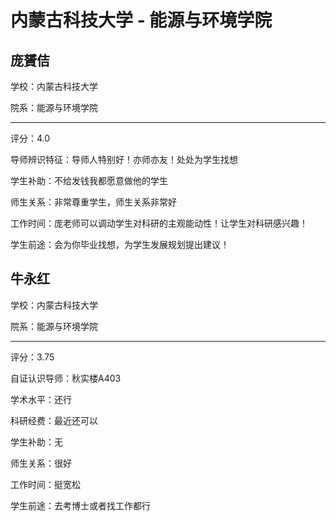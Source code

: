 # 内蒙古科技大学 - 能源与环境学院

## 庞贇佶

学校：内蒙古科技大学

院系：能源与环境学院

* * *

评分：4.0

导师辨识特征：导师人特别好！亦师亦友！处处为学生找想

学生补助：不给发钱我都愿意做他的学生

师生关系：非常尊重学生，师生关系非常好

工作时间：庞老师可以调动学生对科研的主观能动性！让学生对科研感兴趣！

学生前途：会为你毕业找想，为学生发展规划提出建议！

## 牛永红

学校：内蒙古科技大学

院系：能源与环境学院

* * *

评分：3.75

自证认识导师：秋实楼A403

学术水平：还行

科研经费：最近还可以

学生补助：无

师生关系：很好

工作时间：挺宽松

学生前途：去考博士或者找工作都行